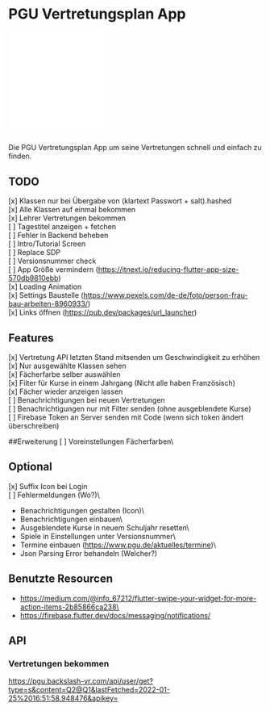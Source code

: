 # PGU Vertretungsplan App

<img src="./assets/pgu.svg" width="200">

Die PGU Vertretungsplan App um seine Vertretungen schnell und einfach zu finden.

## TODO
[x] Klassen nur bei Übergabe von (klartext Passwort + salt).hashed\
[x] Alle Klassen auf einmal bekommen\
[x] Lehrer Vertretungen bekommen\
[ ] Tagestitel anzeigen + fetchen\
[ ] Fehler in Backend beheben\
[ ] Intro/Tutorial Screen\
[ ] Replace SDP\
[ ] Versionsnummer check\
[ ] App Größe vermindern (https://itnext.io/reducing-flutter-app-size-570db9810ebb) \
[x] Loading Animation\
[x] Settings Baustelle (https://www.pexels.com/de-de/foto/person-frau-bau-arbeiten-8960933/) \
[x] Links öffnen (https://pub.dev/packages/url_launcher) 

## Features
[x] Vertretung API letzten Stand mitsenden um Geschwindigkeit zu erhöhen\
[x] Nur ausgewählte Klassen sehen\
[x] Fächerfarbe selber auswählen\
[x] Filter für Kurse in einem Jahrgang (Nicht alle haben Französisch)\
[x] Fächer wieder anzeigen lassen\
[ ] Benachrichtigungen bei neuen Vertretungen\
[ ] Benachrichtigungen nur mit Filter senden (ohne ausgeblendete Kurse)\
[ ] Firebase Token an Server senden mit Code (wenn sich token ändert überschreiben)

##Erweiterung
[ ] Voreinstellungen Fächerfarben\

## Optional
[x] Suffix Icon bei Login\
[ ] Fehlermeldungen (Wo?)\
- Benachrichtigungen gestalten (Icon)\
- Benachrichtigungen einbauen\
- Ausgeblendete Kurse in neuem Schuljahr resetten\
- Spiele in Einstellungen unter Versionsnummer\
- Termine einbauen (https://www.pgu.de/aktuelles/termine)\
- Json Parsing Error behandeln (Welcher?)

## Benutzte Resourcen
- https://medium.com/@info_67212/flutter-swipe-your-widget-for-more-action-items-2b85866ca238\
- https://firebase.flutter.dev/docs/messaging/notifications/

## API

### Vertretungen bekommen
https://pgu.backslash-vr.com/api/user/get?type=s&content=Q2@Q1&lastFetched=2022-01-25%2016:51:58.948476&apikey=

